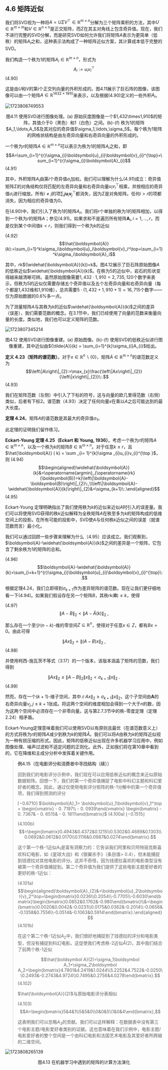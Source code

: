 ## 4.6 矩阵近似

我们将SVD视为一种将$A=U\Sigma V^\top\in\mathbb{R}^{m\times n}$分解为三个矩阵乘积的方法，其中$U\in\mathbb{R}^{m\times m}$和$V\in\mathbb{R}^{n\times n}$是正交矩阵，而$\Sigma$在其主对角线上包含奇异值。现在，我们不进行完整的SVD分解，而是研究SVD如何允许我们将矩阵$A$表示为更简单（低秩）的矩阵$A_i$之和，这种表示法构成了一种矩阵近似方案，其计算成本低于完整的SVD。

我们构造一个秩为1的矩阵$A_i\in\mathbb{R}^{m\times n}$，形式为
$$A_i:=u_iv_i^\top$$
(4.90)

这是由$U$和$V$的第$i$个正交列向量的外积形成的。图4.11展示了巨石阵的图像，该图像可以由一个矩阵$A\in\mathbb{R}^{1432\times1910}$来表示，以及根据(4.90)定义的一些外积$A_i$。

![1723806749553](../attachments/4.11.png)

<center>图4.11 使用SVD进行图像处理。(a) 原始灰度图像是一个$1,432\times1,910$的矩阵，其值介于0（黑色）和1（白色）之间。(b)-(f) 秩为1的矩阵$A_1,\ldots,A_5$及其对应的奇异值$\sigma_1,\ldots,\sigma_5$。每个秩为1矩阵的网格状结构是由左奇异向量和右奇异向量的外积形成的。</center>

一个秩为$r$的矩阵$A\in\mathbb{R}^{m\times n}$可以表示为秩为1的矩阵$A_i$之和，即
$$A=\sum_{i=1}^{r}\sigma_{i}\boldsymbol{u}_{i}\boldsymbol{v}_{i}^{\top}=\sum_{i=1}^{r}\sigma_{i}\boldsymbol{A}_{i}$$
(4.91)

其中，外积矩阵$A_i$由第$i$个奇异值$\sigma_i$加权。我们可以理解为什么(4.91)成立：奇异值矩阵$\Sigma$的对角结构仅将匹配的左奇异向量和右奇异向量$u_iv_i^\top$相乘，并按相应的奇异值$\sigma_i$进行缩放。所有$i\neq j$的项$\sum_ij\boldsymbol{u}_i\boldsymbol{v}_j^\top$都消失，因为$\Sigma$是对角矩阵。任何$i>r$的项都消失，因为相应的奇异值为0。

在(4.90)中，我们引入了秩为1的矩阵$A_i$。我们将$r$个单独的秩为1的矩阵相加，以得到一个秩为$r$的矩阵$A$；参见(4.91)。如果求和不是遍历所有矩阵$\boldsymbol{A}_i,i=1,\ldots,r$，而是仅到某个中间值$k<r$，则我们得到一个秩为$k$的近似

(4.92)
$$\hat{\boldsymbol{A}}(k):=\sum_{i=1}^k\sigma_i\boldsymbol{u}_i\boldsymbol{v}_i^\top=\sum_{i=1}^k\sigma_i\boldsymbol{A}_i$$

其中，rk$(\widehat{\boldsymbol{A}}(k))=k$。图4.12展示了巨石阵原始图像$A$的低秩近似$\widehat{\boldsymbol{A}}(k)$。在秩为5的近似中，岩石的形状变得越来越清晰可辨。虽然原始图像需要$1,432\cdot1,910=2,735,120$个数字来表示，但秩为5的近似仅需要存储五个奇异值以及五个左奇异向量和右奇异向量（每个都是1,432维和1,910维），总共需要$5\cdot(1,432+1,910+1)=16,715$个数字——仅为原始数据的$0.6\%$多一点。

为了测量矩阵$A$与其秩为$k$的近似$\widehat{\boldsymbol{A}}(k)$之间的差异（误差），我们需要范数的概念。在3.1节中，我们已经使用了向量的范数来衡量向量的长度。类似地，我们也可以定义矩阵的范数。

![1723807345214](../attachments/4.12.png)

<center>图4.12 使用SVD进行图像重建。(a) 原始图像。(b)-(f) 使用SVD的低秩近似进行图像重建，其中近似由${\tilde{A}}(k) = \sum_{i=1}^{k}\sigma_{i}A_{i}$给出。</center>

**定义 4.23（矩阵的谱范数）**。对于$x\in\mathbb{R}^n\backslash\{0\}$，矩阵$\dot{A}\in\mathbb{R}^{m\times n}$的谱范数定义为
$$\left\|A\right\|_{2}:=\max_{x}\frac{\left\|Ax\right\|_{2}}{\left\|x\right\|_{2}}\:.$$
(4.93)

我们在矩阵范数（左侧）中引入了下标的符号，这与向量的欧几里得范数（右侧）类似，后者有下标2。谱范数（4.93）决定了任何向量$x$在乘以$A$之后可能达到的最大长度。

**定理 4.24**。矩阵$A$的谱范数是其最大的奇异值$\sigma_1$。

此定理的证明我们留作练习。

**Eckart-Young 定理 4.25（Eckart 和 Young, 1936）**。考虑一个秩为$r$的矩阵$A\in \mathbb{R} ^{m\times n}$，以及一个秩为$k$的矩阵$B\in \mathbb{R} ^{m\times n}$。对于任意$k\leqslant r$，且$\hat{\boldsymbol{A}} ( k) = \sum _{i= 1}^{k}\sigma _{i}u_{i}v_{i}^{\top }$，则
(4.94)
$$\begin{aligned}\widehat{\boldsymbol{A}}(k)&=\operatorname{argmin}_{\operatorname{rk}(\boldsymbol{B})=k}\left\|\boldsymbol{A}-\boldsymbol{B}\right\|_{2}\:,\\\left\|\boldsymbol{A}-\widehat{\boldsymbol{A}}(k)\right\|_{2}&=\sigma_{k+1}\:.\end{aligned}$$
(4.95)

Eckart-Young 定理明确指出了我们使用秩为$k$的近似来近似$A$时引入的误差量。我们可以将使用SVD获得的秩$k$近似解释为全秩矩阵$A$在秩至多为$k$的矩阵构成的低维空间上的投影。在所有可能的投影中，SVD使$A$与任何秩$k$近似之间的误差（就谱范数而言）最小化。

我们可以通过回顾一些步骤来理解为什么（4.95）应该成立。我们观察到，$\boldsymbol{A}-\widehat{\boldsymbol{A}}(k)$之间的差异是一个矩阵，它包含了剩余秩为1的矩阵的总和。

(4.96)
$$\boldsymbol{A}-\widehat{\boldsymbol{A}}(k)=\sum_{i=k+1}^{r}\sigma_{i}\boldsymbol{u}_{i}\boldsymbol{v}_{i}^{\top}\:.$$

根据定理4.24，我们立即得到$\sigma_{k+1}$作为差异矩阵的谱范数。现在让我们更仔细地看一下(4.94)。如果我们假设存在另一个矩阵$B$，其秩rk$(\boldsymbol{B})\leqslant k$，使得

(4.97)
$$\left\|A-B\right\|_{2}<\left\|A-\widehat{A}(k)\right\|_{2}\:,$$

那么存在一个至少$(n-k)$-维的零空间$Z\subseteq\mathbb{R}^n$，使得对于任意$x\in Z$，都有$Bx=0$。由此可得

$$\left\|Ax\right\|_2=\left\|(A-B)x\right\|_2\:,$$
(4.98)

并使用柯西-施瓦茨不等式（3.17）的一个版本，该版本涵盖了矩阵的范数，我们得到

$$\left\|Ax\right\|_{2}\leqslant\left\|A-B\right\|_{2}\left\|x\right\|_{2}<\sigma_{k+1}\left\|x\right\|_{2}\:.$$
(4.99)

然而，存在一个$(k+1)$-维子空间，其中$\|Ax\|_2\geqslant \sigma _{k+ 1}\| x\| _2$，这个子空间由$\boldsymbol{A}$的右奇异向量$v_j, j\leqslant k+ 1$张成。将这两个空间的维度相加会得到一个大于$n$的数，因为这两个空间中必须存在一个非零向量。这与第2.7.3节中的秩-零度定理（定理2.24）相矛盾。

Eckart-Young定理意味着我们可以使用SVD以有原则且最优（在谱范数意义上）的方式将秩为$r$的矩阵$A$减少到秩为$k$的矩阵$\hat{A}$。我们可以将$A$由秩为$k$的矩阵近似视为一种有损压缩的形式。因此，矩阵的低秩近似出现在许多机器学习应用中，例如图像处理、噪声过滤和不适定问题的正则化。此外，正如我们将在第10章中看到的，它在降维和主成分分析中发挥着关键作用。

> **例4.15（在电影评分和消费者中寻找结构（续））**
>
> 回到我们的电影评分示例中，我们现在可以应用低秩近似的概念来近似原始数据矩阵。回想一下，我们的第一个奇异值捕捉了电影中科幻主题和科幻爱好者的概念。因此，通过仅使用电影评分矩阵的秩-1分解中的第一个奇异值项，我们得到预测的评分
>
> $\left\lceil-0.6710\right\rceil$
> $\boldsymbol{A}_1= \boldsymbol{u}_1\boldsymbol{v}_1^\top = \begin{vmatrix} - 0. 7197\\ - 0. 0939\end{vmatrix} \begin{bmatrix} - 0. 7367& - 0. 6515& - 0. 1811\end{bmatrix}$ (4.100a)
> $\left\lfloor-0.1515\right\rfloor$
>
> (4.100b)
> $$=\begin{bmatrix}0.4943&0.4372&0.1215\\0.5302&0.4689&0.1303\\0.0692&0.0612&0.0170\\0.1116&0.0987&0.0274\end{bmatrix}.$$
>
> 这个第一个秩-1近似$A_{1}$是富有洞察力的：它告诉我们阿里和贝阿特丽克斯喜欢科幻电影，如《星球大战》和《银翼杀手》（条目值> 0.4），但未能捕捉到钱德拉对其他电影的评分。这并不奇怪，因为钱德拉喜欢的电影类型没有被第一个奇异值捕捉到。第二个奇异值为我们提供了这些电影主题爱好者的更好的秩-1近似：
>
> (4.101a)
> $$\begin{aligned}\boldsymbol{A}_{2}&=\boldsymbol{u}_2\boldsymbol{v}_2^\top=\begin{bmatrix}0.0236\\0.2054\\-0.7705\\-0.6030\end{bmatrix}\begin{bmatrix}0.0852&0.1762&-0.980\end{bmatrix}\\&=\begin{bmatrix}0.0020&0.0042&-0.0231\\0.0175&0.0362&-0.2014\\-0.0656&-0.1358&0.7556\\-0.0514&-0.1063&0.5914\end{bmatrix}.\end{aligned}$$
> (4.101b)
>
> 在这个第二个秩-1近似$A_2$中，我们很好地捕捉到了钱德拉的评分和电影类型，但没有捕捉到科幻电影。这促使我们考虑秩-2近似$\hat{A}(2)$，其中我们结合了前两个秩-1近似
>
> $$\hat{\boldsymbol A}(2)=\sigma_1\boldsymbol A_1+\sigma_2\boldsymbol A_2=\begin{bmatrix}4.7801&4.2419&1.0244\\5.2252&4.7522&-0.0250\\0.2493&-0.2743&4.9724\\0.7495&0.2756&4.0278\end{bmatrix}.$$
> (4.102)
>
> $\hat{\boldsymbol{A}}(2)$与原始电影评分表相似
>
> (4.103)
> $$A=\begin{bmatrix}5&4&1\\5&5&0\\0&0&5\\1&0&4\end{bmatrix},$$
>
> 这表明我们可以忽略$A_3$的贡献。我们可以这样解释：在数据表中没有第三个电影主题/电影爱好者类别的证据。这也意味着在我们示例中，电影主题/电影爱好者的整个空间是一个由科幻电影和法国艺术电影及其爱好者所跨越的二维空间。

![1723808265139](../attachments/4.13.png)

<center>图4.13 在机器学习中遇到的矩阵的计算方法演化</center>


